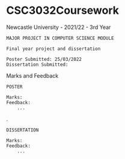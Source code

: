 # CSC3032Coursework
Newcastle University - 2021/22 - 3rd Year

	MAJOR PROJECT IN COMPUTER SCIENCE MODULE

	Final year project and dissertation

	Poster Submitted: 25/03/2022
	Dissertation Submitted: 
	
Marks and Feedback

	POSTER
	
	Marks: 
	Feedback: 
		... 
.

	DISSERTATION 
	
	Marks:
	Feedback:
		...
